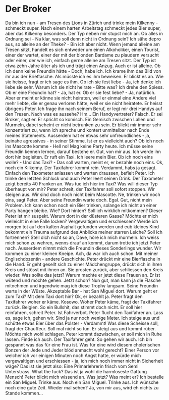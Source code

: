 # Der Broker 

Da bin ich nun - am Tresen des Lions in Zürich und trinke mein Kilkenny - schmeckt super. Nach einem harten Arbeitstag schmeckt jedes Bier super, aber das Kilkenny besonders. Der Typ neben mir stupst mich an. Ob alles in Ordnung sei - Na klar, was soll denn nicht in Ordnung sein? Ich sähe depro aus, so alleine an der Theke? - Bin ich aber nicht. Wenn jemand alleine am Tresen sitzt, handelt es sich entweder um einen Alkoholiker, einen Tourist, einer der wartet, einer der mit der blonden Bardame zu plaudern versucht oder einer, der wie ich, einfach gerne alleine am Tresen sitzt. Der Typ ist etwa zehn Jahre älter als ich und trägt einen Anzug. Auch er ist alleine. Ob ich denn keine Freundin hätte - Doch, habe ich. Ich krame ihm das Bild von ihr aus der Brieftasche. Als müsste ich es ihm beweisen. Er blickt es an. Wie sie heisse, fragt er ich sage es ihm. Ob ich sie fest liebe - Ja, ich denke ich liebe sie sehr.
Warum ich sie nicht heirate - Bitte was? Ich drehe den Spiess. Ob er eine Freundin hat? - Ja, hat er. Ob er sie fest liebe? - Ja, natürlich. Aber er meint er könne sie nicht heiraten, weil er einmal eine Andere viel mehr liebte, die er genau verloren hätte, weil er sie nicht heiratete. Er heisst übrigens Peter. Ich
frage ihn nach seinem Beruf, er legt mir drei Handys auf den Tresen. Nach was es aussehe? Hm... Ein Handyvertreter? Falsch. Er sei Broker, sagt er. Er spricht so komisch. Ein Gemisch zwischen Lallen und Murmeln, dabei scheint er nicht betrunken zu sein. Er blickt mir immer sehr konzentriert zu, wenn ich
spreche und kontert unmittelbar nach Ende meines Statements. Ausserdem hat er etwas sehr unfreundliches - ja, beinahe agressives - in seiner Stimme. Ist er es vielleicht auch? Ob ich noch ins Mascotte komme - Hell no! Mag keine Party heute. Ich müsse seine Freundin kennen lernen, darauf bestehe er. Gut, von mir aus. Ich werde ihn dort hin begleiten. Er ruft ein Taxi. Ich leere mein Bier. Ob ich noch eins wolle? - Und das Taxi? - Das soll warten, meint er, er bezahle noch eins. Ok, noch ein Kilkenny. Der Taxifahrer kommt rein. Verdammt, habs ja gesagt. Einfach den Taxometer anlassen und warten draussen, befielt Peter. Ich trinke den letzten Schluck und auch Peter leert seinen Drink. Der Taxometer zeigt bereits 40 Franken an. Was tue ich hier im Taxi? Was will dieser Typ überhaupt von mir? Peter schreit, der Taxifahrer soll sofort stoppen. Wir steigen aus. Wir sind doch noch nicht beim Mascotte. Ne, trinken wir noch eins, sagt Peter. Aber seine Freundin warte doch. Egal. Gut, nicht mein Problem. Ich kann schon noch ein Bier trinken, solange ich nicht an einer Party hängen bleibe. Wie? Dort hinten? Soll ich wirklich mitkommen? Dieser Peter ist mir suspekt. Warum dort in der düsteren Gasse? Möchte er mich vielleicht in eine Falle
locken? Vergewaltigen und erschiessen? Werde ich morgen tot auf den kalten Asphalt gefunden werden und eub kleines Kind bekommt ein Trauma aufgrund des Anblicks meiner starren Leiche? Soll ich fortrennen? Stell dich nicht so an, Dave, höre ich mich murmeln. Ich weiss mich schon zu wehren, wenns drauf an kommt, darum trotte ich jetzt Peter nach. Ausserdem nimmt mich die Freundin dieses Sonderlings wunder. Wir kommen zu einer kleinen Kneipe. Ach, da war ich auch schon. Mit meiner Englischdozentin - andere Geschichte. Peter drückt mir eine Bierflasche in die Hand. Er geht gesellt sich zu einer Mädchengruppe,
drückt sich in ihren Kreis und stösst mit ihnen an. Sie prosten zurück, aber schliessen den Kreis wieder. Was sollte das jetzt? Warum machte er jetzt diese Frauen an. Er ist wütend und möchte gehen. Jetzt schon? Nun gut, man kann ja die Flasche mitnehmen und irgendwie mag ich diese Trophy langsam. Seine Freundin warte in der Wüste. Akzeptable Bar - hat San Miguel dort. Warum geht er zum Taxi? Mit dem Taxi dort hin? Ok, er bezahlt ja. Peter fragt den Taxifahrer woher er käme. Kosowo. Woher Peter käme, fragt der Taxifahrer zurück. Belgien. So ein Bullshit, das stimmt doch nicht. Er soll hier reinfahren, schreit Peter. Ist Fahrverbot. Peter flucht den Taxifahrer an. Lass es, sage ich, gehen wir. Sind ja nur noch wenige Meter. Ich steige aus und schütte etwas Bier über das Polster - Verdammt! Was diese Scheisse soll, fragt der Chauffeur. Soll mal nicht so tun. Er steigt aus und kommt rüber. Möchte mich wohl schlagen. Peter kommt dazwischen, er soll mich in Ruhe lassen. Finde ich auch. Der Taxifahrer geht. So gehen wir auch. Ich bin gespannt was das für eine Frau ist. Was für eine wird diesem cholerischen Bonzen der Jede und Jeder blöd anmacht wohl gerecht? Einer Person vor welcher ich vor einigen Minuten noch Angst hatte, er würde mich vergewaltigen und erschiessen - ja, ich mich noch immer nicht in Sicherheit wäge? Das ist sie jetzt also: Eine Primarlehrerin frisch vom Semi Unterstrass. What the fuck? Das ist ja wohl die harmloseste Gattung Mensch! Peter blickt mich wissend an. Was jetzt? Was meint er? Ich bestelle ein San Miguel. Trinke aus. Noch ein San Miguel. Trinke aus. Ich wünsche noch eine gute Zeit. Wieder mal sehen? Ja, von mir aus, wird eh nichts zu Stande kommen...
